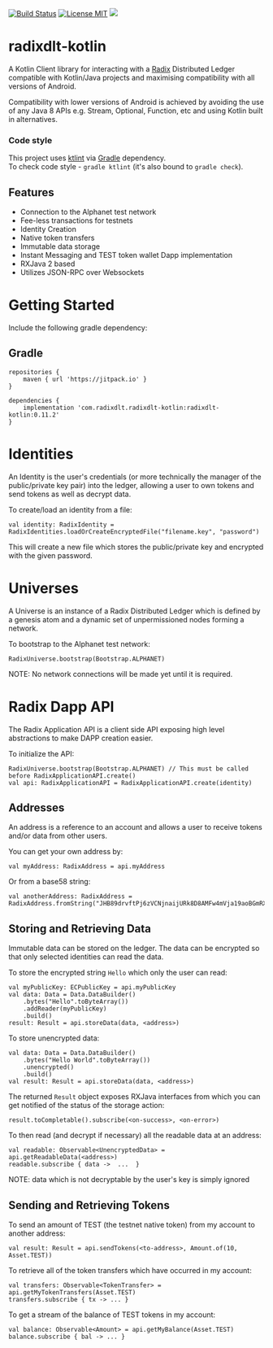 [![Build Status](https://travis-ci.com/radixdlt/radixdlt-kotlin.svg?branch=master)](https://travis-ci.com/radixdlt/radixdlt-kotlin)
[![License MIT](https://img.shields.io/badge/license-MIT-blue.svg)](https://github.com/radixdlt/radixdlt-kotlin/blob/master/LICENSE)
[![](https://jitpack.io/v/com.radixdlt/radixdlt-kotlin.svg)](https://jitpack.io/#com.radixdlt/radixdlt-kotlin)

# radixdlt-kotlin
A Kotlin Client library for interacting with a [Radix](https://www.radixdlt.com) Distributed Ledger compatible with Kotlin/Java projects and maximising compatibility with all versions of Android.

Compatibility with lower versions of Android is achieved by avoiding the use of any Java 8 APIs e.g. Stream, Optional, Function, etc and using Kotlin built in alternatives.  

### Code style

This project uses [ktlint](https://github.com/shyiko/ktlint) via [Gradle](https://gradle.org/) dependency.  
To check code style - `gradle ktlint` (it's also bound to `gradle check`).  

## Features
* Connection to the Alphanet test network 
* Fee-less transactions for testnets
* Identity Creation
* Native token transfers
* Immutable data storage
* Instant Messaging and TEST token wallet Dapp implementation
* RXJava 2 based
* Utilizes JSON-RPC over Websockets

# Getting Started
Include the following gradle dependency:
## Gradle
```
repositories {
    maven { url 'https://jitpack.io' }
}

```
```
dependencies {
    implementation 'com.radixdlt.radixdlt-kotlin:radixdlt-kotlin:0.11.2'
}
```

# Identities
An Identity is the user's credentials (or more technically the manager of the
public/private key pair) into the ledger, allowing a user to own tokens and send tokens
as well as decrypt data.

To create/load an identity from a file:
```
val identity: RadixIdentity = RadixIdentities.loadOrCreateEncryptedFile("filename.key", "password")
```
This will create a new file which stores the public/private key and encrypted with the given password.

# Universes
A Universe is an instance of a Radix Distributed Ledger which is defined by a genesis atom and
a dynamic set of unpermissioned nodes forming a network.

To bootstrap to the Alphanet test network:
```
RadixUniverse.bootstrap(Bootstrap.ALPHANET)
```
NOTE: No network connections will be made yet until it is required.

# Radix Dapp API
The Radix Application API is a client side API exposing high level abstractions to make
DAPP creation easier.

To initialize the API:
```
RadixUniverse.bootstrap(Bootstrap.ALPHANET) // This must be called before RadixApplicationAPI.create()
val api: RadixApplicationAPI = RadixApplicationAPI.create(identity)
```


## Addresses
An address is a reference to an account and allows a user to receive tokens and/or data from other users.

You can get your own address by:
```
val myAddress: RadixAddress = api.myAddress
```

Or from a base58 string:
```
val anotherAddress: RadixAddress = RadixAddress.fromString("JHB89drvftPj6zVCNjnaijURk8D8AMFw4mVja19aoBGmRXWchnJ")
```

## Storing and Retrieving Data
Immutable data can be stored on the ledger. The data can be encrypted so that only
selected identities can read the data.

To store the encrypted string `Hello` which only the user can read:
```
val myPublicKey: ECPublicKey = api.myPublicKey
val data: Data = Data.DataBuilder()
    .bytes("Hello".toByteArray())
    .addReader(myPublicKey)
    .build()
result: Result = api.storeData(data, <address>)
```

To store unencrypted data:
```
val data: Data = Data.DataBuilder()
    .bytes("Hello World".toByteArray())
    .unencrypted()
    .build()
val result: Result = api.storeData(data, <address>)
```

The returned `Result` object exposes RXJava interfaces from which you can get
notified of the status of the storage action:

```
result.toCompletable().subscribe(<on-success>, <on-error>)
```

To then read (and decrypt if necessary) all the readable data at an address:
```
val readable: Observable<UnencryptedData> = api.getReadableData(<address>)
readable.subscribe { data ->  ...  }
```

NOTE: data which is not decryptable by the user's key is simply ignored

## Sending and Retrieving Tokens
To send an amount of TEST (the testnet native token) from my account to another address:
```
val result: Result = api.sendTokens(<to-address>, Amount.of(10, Asset.TEST))
```

To retrieve all of the token transfers which have occurred in my account:
```
val transfers: Observable<TokenTransfer> = api.getMyTokenTransfers(Asset.TEST)
transfers.subscribe { tx -> ... }
```

To get a stream of the balance of TEST tokens in my account:
```
val balance: Observable<Amount> = api.getMyBalance(Asset.TEST)
balance.subscribe { bal -> ... }
```

